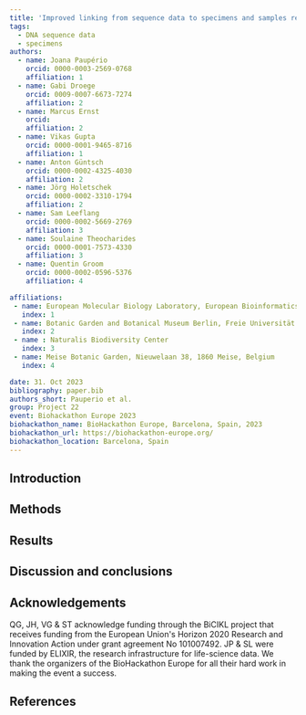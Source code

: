 ```yaml
---
title: 'Improved linking from sequence data to specimens and samples repositories'
tags:
  - DNA sequence data
  - specimens
authors:
  - name: Joana Paupério
    orcid: 0000-0003-2569-0768
    affiliation: 1
  - name: Gabi Droege
    orcid: 0009-0007-6673-7274
    affiliation: 2
  - name: Marcus Ernst
    orcid: 
    affiliation: 2
  - name: Vikas Gupta
    orcid: 0000-0001-9465-8716
    affiliation: 1
  - name: Anton Güntsch
    orcid: 0000-0002-4325-4030
    affiliation: 2
  - name: Jörg Holetschek
    orcid: 0000-0002-3310-1794
    affiliation: 2
  - name: Sam Leeflang
    orcid: 0000-0002-5669-2769
    affiliation: 3
  - name: Soulaine Theocharides
    orcid: 0000-0001-7573-4330
    affiliation: 3
  - name: Quentin Groom
    orcid: 0000-0002-0596-5376
    affiliation: 4

affiliations:
 - name: European Molecular Biology Laboratory, European Bioinformatics Institute, Wellcome Genome Campus, Hinxton, Cambridge, CB10 1SD, United Kingdom
   index: 1
 - name: Botanic Garden and Botanical Museum Berlin, Freie Universität Berlin, Koenigin-Luise-Str. 6-8, 14195 Berlin, Germany
   index: 2
 - name : Naturalis Biodiversity Center
   index: 3
 - name: Meise Botanic Garden, Nieuwelaan 38, 1860 Meise, Belgium
   index: 4

date: 31. Oct 2023
bibliography: paper.bib
authors_short: Pauperio et al.
group: Project 22
event: Biohackathon Europe 2023
biohackathon_name: BioHackathon Europe, Barcelona, Spain, 2023
biohackathon_url: https://biohackathon-europe.org/
biohackathon_location: Barcelona, Spain
---
```


## Introduction

## Methods

## Results

## Discussion and conclusions

## Acknowledgements
QG, JH, VG & ST acknowledge funding through the BiCIKL project that receives funding from the European Union's Horizon 2020 Research and Innovation Action under grant agreement No 101007492. JP & SL were funded by ELIXIR, the research infrastructure for life-science data. We thank the organizers of the BioHackathon Europe for all their hard work in making the event a success.

## References





